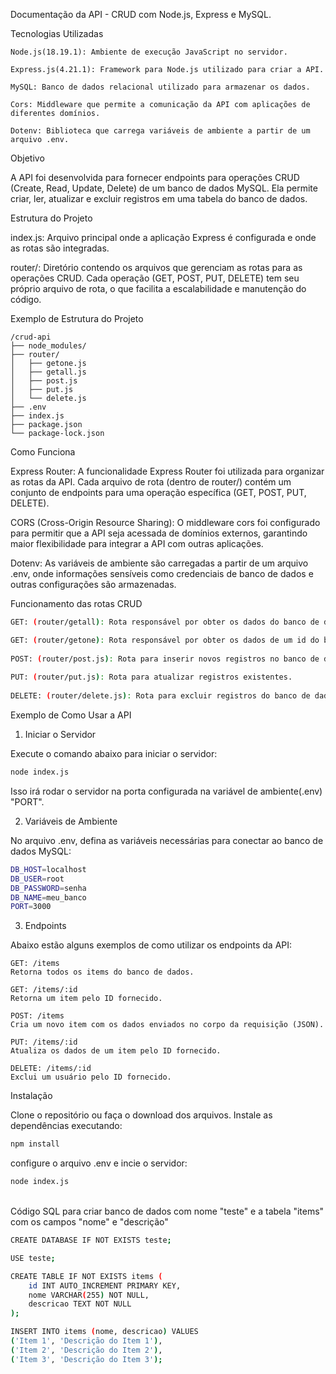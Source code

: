 Documentação da API - CRUD com Node.js, Express e MySQL.

Tecnologias Utilizadas

    Node.js(18.19.1): Ambiente de execução JavaScript no servidor.
    
    Express.js(4.21.1): Framework para Node.js utilizado para criar a API.
    
    MySQL: Banco de dados relacional utilizado para armazenar os dados.
    
    Cors: Middleware que permite a comunicação da API com aplicações de diferentes domínios.
    
    Dotenv: Biblioteca que carrega variáveis de ambiente a partir de um arquivo .env.

Objetivo

A API foi desenvolvida para fornecer endpoints para operações CRUD (Create, Read, Update, Delete) de um banco de dados MySQL. Ela permite criar, ler, atualizar e excluir registros em uma tabela do banco de dados.

Estrutura do Projeto

index.js: Arquivo principal onde a aplicação Express é configurada e onde as rotas são integradas.

router/: Diretório contendo os arquivos que gerenciam as rotas para as operações CRUD. Cada operação (GET, POST, PUT, DELETE) tem seu próprio arquivo de rota, o que facilita a escalabilidade e manutenção do código.

Exemplo de Estrutura do Projeto

    /crud-api
    ├── node_modules/
    ├── router/
    │   ├── getone.js
    │   ├── getall.js
    │   ├── post.js
    │   ├── put.js
    │   └── delete.js
    ├── .env
    ├── index.js
    ├── package.json
    └── package-lock.json

Como Funciona

Express Router: A funcionalidade Express Router foi utilizada para organizar as rotas da API. Cada arquivo de rota (dentro de router/) contém um conjunto de endpoints para uma operação específica (GET, POST, PUT, DELETE).

CORS (Cross-Origin Resource Sharing): O middleware cors foi configurado para permitir que a API seja acessada de domínios externos, garantindo maior flexibilidade para integrar a API com outras aplicações.

Dotenv: As variáveis de ambiente são carregadas a partir de um arquivo .env, onde informações sensíveis como credenciais de banco de dados e outras configurações são armazenadas.

Funcionamento das rotas CRUD
```bash
GET: (router/getall): Rota responsável por obter os dados do banco de dados.

GET: (router/getone): Rota responsável por obter os dados de um id do banco de dados.
    
POST: (router/post.js): Rota para inserir novos registros no banco de dados.
    
PUT: (router/put.js): Rota para atualizar registros existentes.
    
DELETE: (router/delete.js): Rota para excluir registros do banco de dados.
```


Exemplo de Como Usar a API

1. Iniciar o Servidor

Execute o comando abaixo para iniciar o servidor:

```bash
node index.js
```

Isso irá rodar o servidor na porta configurada na variável de ambiente(.env) "PORT".

2. Variáveis de Ambiente

No arquivo .env, defina as variáveis necessárias para conectar ao banco de dados MySQL:

```bash
DB_HOST=localhost
DB_USER=root
DB_PASSWORD=senha
DB_NAME=meu_banco
PORT=3000
```

3. Endpoints

Abaixo estão alguns exemplos de como utilizar os endpoints da API:

    GET: /items
    Retorna todos os items do banco de dados.

    GET: /items/:id
    Retorna um item pelo ID fornecido.
    
    POST: /items
    Cria um novo item com os dados enviados no corpo da requisição (JSON).

    PUT: /items/:id
    Atualiza os dados de um item pelo ID fornecido.

    DELETE: /items/:id
    Exclui um usuário pelo ID fornecido.

Instalação

Clone o repositório ou faça o download dos arquivos.
Instale as dependências executando:

```bash
npm install
```
configure o arquivo .env e incie o servidor:    

```bash
node index.js
```
<br>
Código SQL para criar banco de dados com nome "teste" e a tabela "items" com os campos "nome" e "descrição" 

```bash
CREATE DATABASE IF NOT EXISTS teste;

USE teste;

CREATE TABLE IF NOT EXISTS items (
    id INT AUTO_INCREMENT PRIMARY KEY,
    nome VARCHAR(255) NOT NULL,
    descricao TEXT NOT NULL
);

INSERT INTO items (nome, descricao) VALUES
('Item 1', 'Descrição do Item 1'),
('Item 2', 'Descrição do Item 2'),
('Item 3', 'Descrição do Item 3');
```